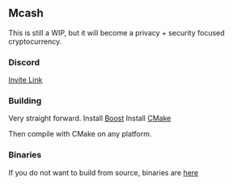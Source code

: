 ## Mcash

This is still a WIP, but it will become a privacy + security focused cryptocurrency.

### Discord
[Invite Link](https://discord.gg/aCXsYX8)

### Building

Very straight forward.
Install [Boost](https://www.boost.org/)
Install [CMake](https://cmake.org/)

Then compile with CMake on any platform.

### Binaries

If you do not want to build from source, binaries are [here](https://github.com/Yourlitdaddy/Mcash/releases)
